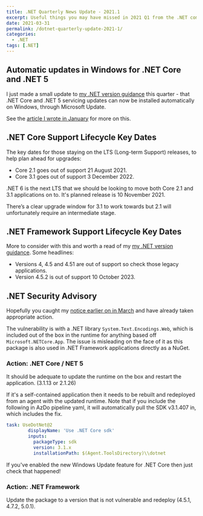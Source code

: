 ```yaml
---
title: .NET Quarterly News Update - 2021.1
excerpt: Useful things you may have missed in 2021 Q1 from the .NET community.
date: 2021-03-31
permalink: /dotnet-quarterly-update-2021-1/
categories:
  - .NET
tags: [.NET]
---
```


## Automatic updates in Windows for .NET Core and .NET 5

I just made a small update to [my .NET version guidance](https://failingfast.io/dotnet) this quarter - that .NET Core and .NET 5 servicing updates can now be installed automatically on Windows, through Microsoft Update.

See the [article I wrote in January](https://failingfast.io/dotnet-core-automatic-windows-updates/) for more on this.

## .NET Core Support Lifecycle Key Dates

The key dates for those staying on the LTS (Long-term Support) releases, to help plan ahead for upgrades:

* Core 2.1 goes out of support 21 August 2021.
* Core 3.1 goes out of support 3 December 2022.

.NET 6 is the next LTS that we should be looking to move both Core 2.1 and 3.1 applications on to. It's planned release is 10 November 2021.

There’s a clear upgrade window for 3.1 to work towards but 2.1 will unfortunately require an intermediate stage.

## .NET Framework Support Lifecycle Key Dates

More to consider with this and worth a read of my  [my .NET version guidance](https://failingfast.io/dotnet). Some headlines:

* Versions 4, 4.5 and 4.51 are out of support so check those legacy applications.
* Version 4.5.2 is out of support 10 October 2023.

## .NET Security Advisory

Hopefully you caught my [notice earlier on in March](/system-text-encodings-web-vulnerability/) and have already taken appropriate action.

The vulnerability is with a .NET library `System.Text.Encodings.Web`, which is included out of the box in the runtime for anything based off `Microsoft.NETCore.App`. The issue is misleading on the face of it as this package is also used in .NET Framework applications directly as a NuGet.

### Action: .NET Core / NET 5

It should be adequate to update the runtime on the box and restart the application. (3.1.13 or 2.1.26)

If it's a self-contained application then it needs to be rebuilt and redeployed from an agent with the updated runtime. Note that if you include the following in AzDo pipeline yaml, it will automatically pull the SDK v3.1.407 in, which includes the fix. 

```yaml
task: UseDotNet@2
        displayName: 'Use .NET Core sdk'
        inputs:
          packageType: sdk
          version: 3.1.x
          installationPath: $(Agent.ToolsDirectory)\\dotnet
```

If you've enabled the new Windows Update feature for .NET Core then just check that happened!

### Action: .NET Framework

Update the package to a version that is not vulnerable and redeploy (4.5.1, 4.7.2, 5.0.1).
